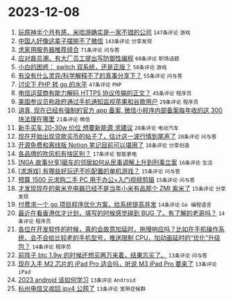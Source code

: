 # 2023-12-08

1. [玩原神半个月有感，米哈游确实是一家不错的公司](https://www.v2ex.com/t/998568) `147条评论` `游戏`
1. [中国人好像这辈子摆脱不了微信](https://www.v2ex.com/t/998578) `143条评论` `分享发现`
1. [求家用服务器推荐组合](https://www.v2ex.com/t/998550) `71条评论` `问与答`
1. [应对裁员潮，有大厂员工提出写防御性编程](https://www.v2ex.com/t/998557) `60条评论` `职场话题`
1. [小白的困惑： switch 双系统，还是正版？](https://www.v2ex.com/t/998562) `58条评论` `游戏`
1. [有没有什么灵异/科学解释不了的真事分享下？](https://www.v2ex.com/t/998674) `55条评论` `问与答`
1. [讨论下 PHP 转 go 的水平](https://www.v2ex.com/t/998612) `47条评论` `PHP`
1. [电信运营商有能力解码 HTTPS 协议传输的正文？](https://www.v2ex.com/t/998716) `45条评论` `程序员`
1. [美国参议员称政府通过手机通知监视苹果和谷歌用户](https://www.v2ex.com/t/998620) `29条评论` `程序员`
1. [讲真, 现在已经有强制的官方 app 备案, 微信小程序内部备案每年收的这 300 块法理在哪里](https://www.v2ex.com/t/998533) `21条评论` `微信`
1. [新手买车 20-30w 价位 想要新能源 求建议](https://www.v2ex.com/t/998699) `20条评论` `电动汽车`
1. [现在开始出现贷款买币的帖子了，估计这一波行情到尾声了](https://www.v2ex.com/t/998601) `20条评论` `问与答`
1. [开源免费和离线版 Notion 笔记目前可以堪用了](https://www.v2ex.com/t/998543) `18条评论` `分享创造`
1. [各品牌的吹风机有啥区别？](https://www.v2ex.com/t/998546) `17条评论` `智能家电`
1. [[NGA 故事分享]砸车的邻居如何从民事调解上升到刑事立案](https://www.v2ex.com/t/998693) `16条评论` `生活`
1. [[求游戏] 有哪些好玩还不吃配置的单机游戏？](https://www.v2ex.com/t/998658) `15条评论` `问与答`
1. [预算 1500 元求购二手 PC 用于办公+入门视频剪辑](https://www.v2ex.com/t/998651) `15条评论` `问与答`
1. [才发现现在的紫米充电器已经不是当年小米有品那个 ZMI 紫米了](https://www.v2ex.com/t/998554) `15条评论` `分享发现`
1. [付费求一个 go 项目程序优化方案，给系统提高并发](https://www.v2ex.com/t/998648) `14条评论` `Go 编程语言`
1. [最近在看香港优才计划，填写的时候感觉碰到 BUG 了。有了解的老哥吗？](https://www.v2ex.com/t/998622) `14条评论` `程序员`
1. [各位在开发软件的时候，真的会故意加延时，拖慢响应吗？比如在手机操作系统，会不会给比较老的手机型号，推送限制 CPU，加动画延时的“优化”升级包？](https://www.v2ex.com/t/998561) `14条评论` `程序员`
1. [前阵子 btc 1.9w 的时候还想买两万来着，结果忘买了。](https://www.v2ex.com/t/998627) `13条评论` `问与答`
1. [现在入手 M2 芯片的 iPad Pro 适合吗，听说 M3 iPad Pro 要来了](https://www.v2ex.com/t/998581) `13条评论` `iPad`
1. [2023 android 该如何学习](https://www.v2ex.com/t/998573) `13条评论` `Android`
1. [杭州电信又收回 ipv4 公网了](https://www.v2ex.com/t/998544) `13条评论` `宽带症候群`
